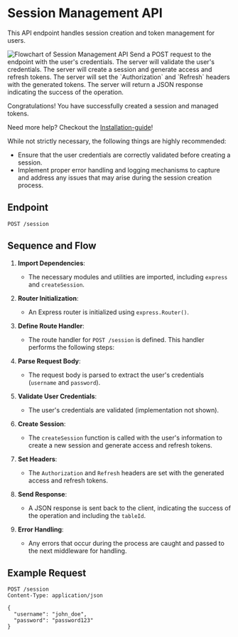 # Session Management API

<primary-label ref="stable"/>
<secondary-label ref="beta"/>

<tldr>
  <p>This API endpoint handles session creation and token management for users.</p>
  <img src="flowchart.png" alt="Flowchart of Session Management API"/>
</tldr>

<procedure title="To create a session and manage tokens:" id="procedure-id">
   <step>Send a POST request to the endpoint with the user's credentials.</step>
   <step>The server will validate the user's credentials.</step>
   <step>The server will create a session and generate access and refresh tokens.</step>
   <step>The server will set the `Authorization` and `Refresh` headers with the generated tokens.</step>
   <step>The server will return a JSON response indicating the success of the operation.</step>
   <p>Congratulations! You have successfully created a session and managed tokens.</p>
   <p>Need more help? Checkout the <a href="Installation-guide.md">Installation-guide</a>!</p>
</procedure>

While not strictly necessary, the following things are highly recommended:

* Ensure that the user credentials are correctly validated before creating a session.
* Implement proper error handling and logging mechanisms to capture and address any issues that may arise during the session creation process.

## Endpoint

`POST /session`

## Sequence and Flow

1. **Import Dependencies**:
    - The necessary modules and utilities are imported, including `express` and `createSession`.

2. **Router Initialization**:
    - An Express router is initialized using `express.Router()`.

3. **Define Route Handler**:
    - The route handler for `POST /session` is defined. This handler performs the following steps:

4. **Parse Request Body**:
    - The request body is parsed to extract the user's credentials (`username` and `password`).

5. **Validate User Credentials**:
    - The user's credentials are validated (implementation not shown).

6. **Create Session**:
    - The `createSession` function is called with the user's information to create a new session and generate access and refresh tokens.

7. **Set Headers**:
    - The `Authorization` and `Refresh` headers are set with the generated access and refresh tokens.

8. **Send Response**:
    - A JSON response is sent back to the client, indicating the success of the operation and including the `tableId`.

9. **Error Handling**:
    - Any errors that occur during the process are caught and passed to the next middleware for handling.

## Example Request

```http
POST /session
Content-Type: application/json

{
  "username": "john_doe",
  "password": "password123"
}